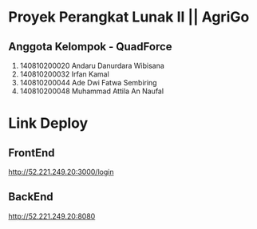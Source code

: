 # Proyek Perangkat Lunak II || AgriGo

## Anggota Kelompok - QuadForce
1. 140810200020 Andaru Danurdara Wibisana
2. 140810200032 Irfan Kamal
3. 140810200044 Ade Dwi Fatwa Sembiring
4. 140810200048 Muhammad Attila An Naufal


# Link Deploy 
## FrontEnd
http://52.221.249.20:3000/login

## BackEnd
http://52.221.249.20:8080
